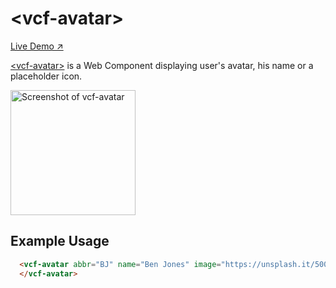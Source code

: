 # &lt;vcf-avatar&gt;

[Live Demo ↗](https://incubator.app.fi/vcf-avatar-demo/index.html)

[&lt;vcf-avatar&gt;](https://vaadin.com/directory/component/vcf-avatar) is a Web Component displaying user's avatar, his name or a placeholder icon.

[<img src="https://raw.githubusercontent.com/vaadin/vcf-avatar/master/screenshot.png" width="200" alt="Screenshot of vcf-avatar">](https://vaadin.com/directory/component/vcf-avatar)

## Example Usage

```html
  <vcf-avatar abbr="BJ" name="Ben Jones" image="https://unsplash.it/500/500?random">
  </vcf-avatar>
```
